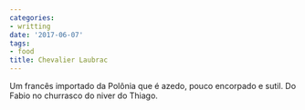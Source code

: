 ```yaml
---
categories:
- writting
date: '2017-06-07'
tags:
- food
title: Chevalier Laubrac
---
```


Um francês importado da Polônia que é azedo, pouco encorpado e sutil. Do Fabio no churrasco do niver do Thiago.